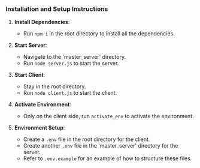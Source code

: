 ### Installation and Setup Instructions

1. **Install Dependencies**:
   - Run `npm i` in the root directory to install all the dependencies.

2. **Start Server**:
   - Navigate to the 'master_server' directory.
   - Run `node server.js` to start the server.

3. **Start Client**:
   - Stay in the root directory.
   - Run `node client.js` to start the client.

4. **Activate Environment**:
   - Only on the client side, run `activate_env` to activate the environment.

5. **Environment Setup**:
   - Create a `.env` file in the root directory for the client.
   - Create another `.env` file in the 'master_server' directory for the server.
   - Refer to `.env.example` for an example of how to structure these files.
